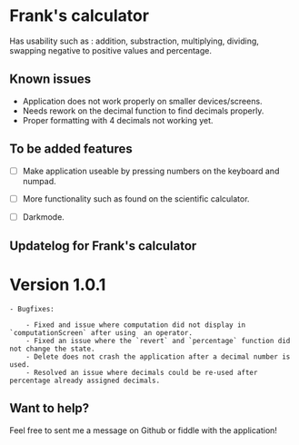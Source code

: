# Frank's calculator

Has usability such as : addition, substraction, multiplying, dividing, swapping negative to positive values and percentage. 

## Known issues


* Application does not work properly on smaller devices/screens.
* Needs rework on the decimal function to find decimals properly.
* Proper formatting with 4 decimals not working yet.


## To be added features

- [ ] Make application useable by pressing numbers on the keyboard and numpad.
- [ ] More functionality such as found on the scientific calculator.
- [ ] Darkmode.


## Updatelog for Frank's calculator

# **Version 1.0.1**

```
- Bugfixes:

	- Fixed and issue where computation did not display in `computationScreen` after using 	an operator.
	- Fixed an issue where the `revert` and `percentage` function did not change the state.
	- Delete does not crash the application after a decimal number is used.
	- Resolved an issue where decimals could be re-used after percentage already assigned decimals.

```

## Want to help?

Feel free to sent me a message on Github or fiddle with the application!